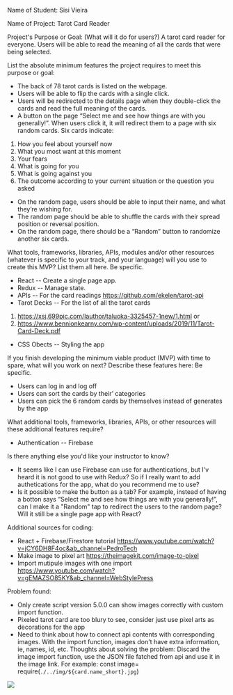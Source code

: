 Name of Student: Sisi Vieira

Name of Project: Tarot Card Reader

Project's Purpose or Goal: (What will it do for users?)
A tarot card reader for everyone. Users will be able to read the meaning of all the cards that were being selected.

List the absolute minimum features the project requires to meet this purpose or goal:

* The back of 78 tarot cards is listed on the webpage.
* Users will be able to flip the cards with a single click.
* Users will be redirected to the details page when they double-click the cards and read the full meaning of the cards.
* A button on the page “Select me and see how things are with you generally!”. When users click it, it will redirect them to a page with six random cards. Six cards indicate:
1. How you feel about yourself now
2. What you most want at this moment
3. Your fears
4. What is going for you
5. What is going against you
6. The outcome according to your current situation or the question you asked
* On the random page, users should be able to input their name, and what they’re wishing for.
* The random page should be able to shuffle the cards with their spread position or reversal position.
* On the random page, there should be a “Random” button to randomize another six cards.

What tools, frameworks, libraries, APIs, modules and/or other resources (whatever is specific to your track, and your language) will you use to create this MVP? List them all here. Be specific.
* React -- Create a single page app.
* Redux -- Manage state.
* APIs -- For the card readings https://github.com/ekelen/tarot-api
* Tarot Decks -- For the list of all the tarot cards 
1. https://xsj.699pic.com/lauthor/taluoka-3325457-1new/1.html or
2. https://www.bennionkearny.com/wp-content/uploads/2019/11/Tarot-Card-Deck.pdf
* CSS Obects -- Styling the app

If you finish developing the minimum viable product (MVP) with time to spare, what will you work on next? Describe these features here: Be specific.

* Users can log in and log off
* Users can sort the cards by their’ categories
* Users can pick the 6 random cards by themselves instead of generates by the app

What additional tools, frameworks, libraries, APIs, or other resources will these additional features require?

* Authentication -- Firebase

Is there anything else you'd like your instructor to know?

* It seems like I can use Firebase can use for authentications, but I'v heard it is not good to use with Redux? So if I really want to add authetications for the app, what do you recommend me to use?
* Is it possible to make the button as a tab? For example, instead of having a botton says “Select me and see how things are with you generally!”, can I make it a "Random" tap to redirect the users to the random page? Will it still be a single page app with React?

Additional sources for coding:

* React + Firebase/Firestore tutorial https://www.youtube.com/watch?v=jCY6DH8F4oc&ab_channel=PedroTech
* Make image to pixel art https://theimagekit.com/image-to-pixel
* Import mutipule images with one import https://www.youtube.com/watch?v=gEMAZSO85KY&ab_channel=WebStylePress

Problem found:

* Only create script version 5.0.0 can show images correctly with custom import function.
* Pixeled tarot card are too blury to see, consider just use pixel arts as decorations for the app
* Need to think about how to connect api contents with corresponding images. With the import function, images don't have extra information, ie, names, id, etc. Thoughts about solving the problem: Discard the image import function, use the JSON file fatched from api and use it in the image link. For example: 
const image= require(`./../img/${card.name_short}.jpg`)
<img src = {image}>